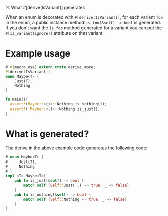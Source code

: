 % What #[derive(IsVariant)] generates

When an enum is decorated with `#[derive(IsVariant)]`, for each variant `foo` in
the enum, a public instance method `is_foo(&self) -> bool` is generated. If you
don't want the `is_foo` method generated for a variant you can put the
`#[is_variant(ignore)]` attribute on that variant.

# Example usage

```rust
# #[macro_use] extern crate derive_more;
#[derive(IsVariant)]
enum Maybe<T> {
    Just(T),
    Nothing
}

fn main(){
  assert!(Maybe::<()>::Nothing.is_nothing());
  assert!(!Maybe::<()>::Nothing.is_just());
}
```

# What is generated?

The derive in the above example code generates the following code:
```rust
# enum Maybe<T> {
#     Just(T),
#     Nothing
# }
impl <T> Maybe<T>{
    pub fn is_just(&self) -> bool {
        match self {Self::Just(..) => true, _ => false}
    }
    pub fn is_nothing(&self) -> bool {
        match self {Self::Nothing => true, _ => false}
    }
}
```
